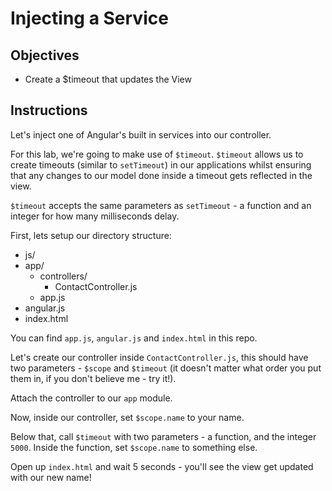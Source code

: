 # Injecting a Service

## Objectives

- Create a $timeout that updates the View

## Instructions

Let's inject one of Angular's built in services into our controller. 

For this lab, we're going to make use of `$timeout`. `$timeout` allows us to create timeouts (similar to `setTimeout`) in our applications whilst ensuring that any changes to our model done inside a timeout gets reflected in the view.

`$timeout` accepts the same parameters as `setTimeout` - a function and an integer for how many milliseconds delay. 

First, lets setup our directory structure:
 
- js/
 - app/
   - controllers/
     - ContactController.js
   - app.js
 - angular.js
- index.html

You can find `app.js`, `angular.js` and `index.html` in this repo.

Let's create our controller inside `ContactController.js`, this should have two parameters - `$scope` and `$timeout` (it doesn't matter what order you put them in, if you don't believe me - try it!).

Attach the controller to our `app` module.

Now, inside our controller, set `$scope.name` to your name.

Below that, call `$timeout` with two parameters - a function, and the integer `5000`. Inside the function, set `$scope.name` to something else.

Open up `index.html` and wait 5 seconds - you'll see the view get updated with our new name!
